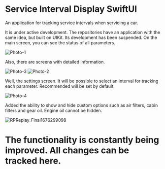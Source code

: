 # Service Interval Display SwiftUI
An application for tracking service intervals when servicing a car.

It is under active development.
The repositories have an application with the same idea, but built on UIKit. Its development has been suspended.
On the main screen, you can see the status of all parameters.

![Photo-1](https://user-images.githubusercontent.com/112074005/218389192-3c5da6e5-f9d6-4646-869e-188422d86cb0.jpg)

Also, there are screens with detailed information.

![Photo-3](https://user-images.githubusercontent.com/112074005/218389381-b8683e81-5971-422e-8ab3-2c32d9a4a6ce.jpg)
![Photo-2](https://user-images.githubusercontent.com/112074005/218389394-9127c43a-3449-4af8-994d-debb3bda64c6.jpg)


Well, the settings screen. It will be possible to select an interval for tracking each parameter. Recommended will be set by default.

![Photo-4](https://user-images.githubusercontent.com/112074005/218389642-ef7049c4-ca63-47dc-b260-893987376582.jpg)

Added the ability to show and hide custom options such as air filters, cabin filters and gear oil. Engine oil cannot be hidden.

![RPReplay_Final1676299098](https://user-images.githubusercontent.com/112074005/218489602-f5aec598-a51b-46ae-a3d1-37351ec5d7b0.gif)

# The functionality is constantly being improved. All changes can be tracked here.

